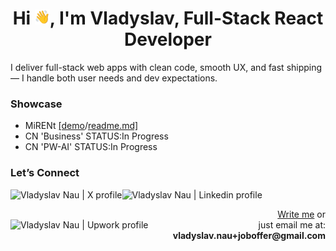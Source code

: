 <h1 align="center">Hi <img src="https://github.com/vlnau/vlnau/blob/main/gif/wave.gif" alt="Hand waving Emoji"  width="24px" height="24px" />, I'm Vladyslav, Full-Stack React Developer</h1>
I deliver full-stack web apps with clean code, smooth UX, and fast shipping — I handle both user needs and dev expectations.

### Showcase

- MiRENt [\[demo](#)/[readme.md\]](#)
- CN 'Business' STATUS:In Progress
- CN 'PW-AI' STATUS:In Progress

### Let’s Connect

<a href="https://x.com/vladyslav_nau" target="_blank" rel="noopener noreferrer">
<picture>
  <source media="(prefers-color-scheme: dark)" srcset="https://github.com/vlnau/vlnau/blob/main/svg/twitter.svg">
  <source media="(prefers-color-scheme: light)" srcset="https://github.com/vlnau/vlnau/blob/main/svg/twitter-invert.svg">
  <img align="left" alt="Vladyslav Nau | X profile" height="48px">
</picture>
</a>
<a href="https://www.linkedin.com/in/vlnau/" target="_blank" rel="noopener noreferrer">
<picture>
  <source media="(prefers-color-scheme: dark)" srcset="https://github.com/vlnau/vlnau/blob/main/svg/linkedin.svg">
  <source media="(prefers-color-scheme: light)" srcset="https://github.com/vlnau/vlnau/blob/main/svg/linkedin-invert.svg">
  <img align="left" alt="Vladyslav Nau | Linkedin profile" height="48px">
</picture>
</a>
<a href="https://www.upwork.com/freelancers/vlnau" target="_blank" rel="noopener noreferrer">
<picture>
  <source media="(prefers-color-scheme: dark)" srcset="https://github.com/vlnau/vlnau/blob/main/svg/upwork.svg">
  <source media="(prefers-color-scheme: light)" srcset="https://github.com/vlnau/vlnau/blob/main/svg/upwork-invert.svg">
  <img align="left" alt="Vladyslav Nau | Upwork profile" height="48px">
</picture>
</a>

<br />

<p align="right"><a href="mailto:vladyslav.nau+joboffer@gmail.com?subject=React%20Dev%20Opportunity%20%E2%80%93%20%5BJob%20Title%5D%20%E2%80%93%20%5B%24X%2Fmonth%5D%20%E2%80%93%20%5BCompany%20Name%5D&body=Hello%20Vladyslav%2C%0D%0A%0D%0AMy%20name%20is%20%7B%7BYour%20Name%7D%7D%2C%20and%20I%E2%80%99m%20reaching%20out%20with%20a%20job%20or%20freelance%20opportunity%20that%20directly%20aligns%20with%20your%20background%20in%20full-stack%20React%20development.%0D%0A%0D%0AHere%20are%20the%20key%20details%3A%0D%0A%0D%0ARole%3A%20%7B%7BJob%20Title%7D%7D%0D%0A%0D%0AEngagement%3A%20%7B%7BFull-time%20%2F%20Part-time%20%2F%20Contract%20%2F%20Freelance%7D%7D%0D%0A%0D%0ATech%20Stack%3A%20%7B%7BReact%2C%20Next.js%2C%20Node.js%2C%20TypeScript%2C%20etc.%7D%7D%0D%0A%0D%0ASalary%20%2F%20Rate%3A%20%7B%7B%24X%2Fmonth%20or%20%24Y%2Fhour%7D%7D%20%2B%20%7B%7Bbonuses%2C%20equity%2C%20benefits%7D%7D%0D%0A%0D%0AProject%3A%20%7B%7BBrief%20description%20%E2%80%94%20what%E2%80%99s%20being%20built%2C%20current%20stage%2C%20business%20context%7D%7D%0D%0A%0D%0ATeam%3A%20%7B%7BTeam%20size%2C%20your%20collaborators%2C%20reporting%20structure%7D%7D%0D%0A%0D%0AStart%20Date%3A%20%7B%7BASAP%20%2F%20Specific%20date%20%2F%20Flexible%7D%7D%0D%0A%0D%0AWork%20Hours%3A%20%7B%7BTimezone%20overlap%20or%20async%2C%20expected%20schedule%7D%7D%0D%0A%0D%0AContract%20Type%3A%20%7B%7BEmployment%2C%20freelance%2C%20B2B%2C%20etc.%7D%7D%0D%0A%0D%0AHiring%20Process%20(optional)%3A%20%7B%7BSteps%20and%20estimated%20timeline%7D%7D%0D%0A%0D%0AIf%20this%20offer%20aligns%20with%20your%20direction%20and%20standards%2C%20I%E2%80%99d%20be%20happy%20to%20arrange%20a%20brief%2015%E2%80%9330%20minute%20intro%20call%20at%20your%20convenience.%0D%0A%0D%0ALooking%20forward%20to%20your%20response.%0D%0A%0D%0ABest%20regards%2C%0D%0A%7B%7BYour%20Name%7D%7D%0D%0A%F0%9F%93%A7%20%7B%7BYour%20Email%7D%7D%0D%0A%F0%9F%94%97%20%7B%7BLinkedIn%20%2F%20Portfolio%20%2F%20GitHub%7D%7D" target="_blank" rel="noopener noreferrer">Write me</a> or just email me at: <b>vladyslav.nau+joboffer@gmail.com</b></p>